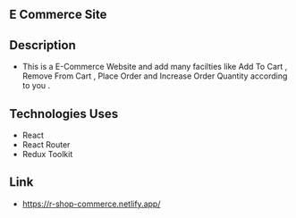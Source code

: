 ## E Commerce Site

## Description
- This is a E-Commerce Website and add many facilties like Add To Cart , Remove From Cart , Place Order and Increase Order Quantity according to you .

## Technologies Uses 
- React
- React Router
- Redux Toolkit

## Link 
-  https://r-shop-commerce.netlify.app/


